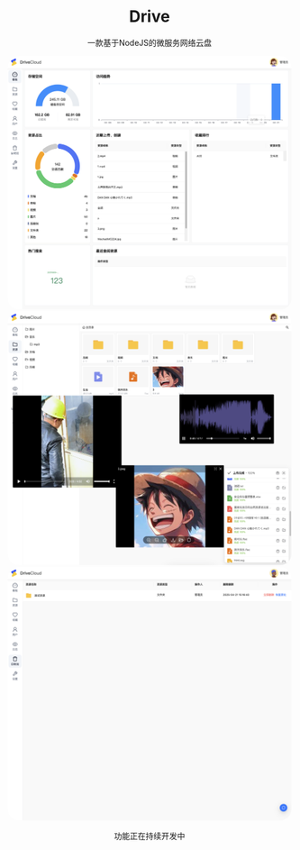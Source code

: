 <h1 align="center">Drive</h1>

<p align="center">一款基于NodeJS的微服务网络云盘</p>

<img width="1000" style="border-radius:20px"  src="https://raw.githubusercontent.com/world56/static/main/drive/1.png" >

<img width="1000" style="border-radius:20px"  src="https://raw.githubusercontent.com/world56/static/main/drive/2.png" >

<img width="1000" style="border-radius:20px"  src="https://raw.githubusercontent.com/world56/static/main/drive/3.png" >

<p align="center">功能正在持续开发中</p>